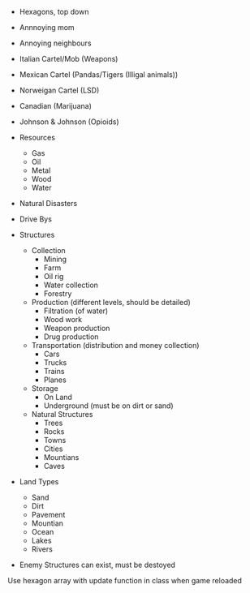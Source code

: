 * Hexagons, top down

* Annnoying mom
* Annoying neighbours

* Italian Cartel/Mob (Weapons)
* Mexican Cartel (Pandas/Tigers (Illigal animals))
* Norweigan Cartel (LSD)
* Canadian (Marijuana)
* Johnson & Johnson (Opioids)

* Resources
	* Gas
	* Oil
	* Metal
	* Wood
	* Water	

* Natural Disasters
* Drive Bys

* Structures
	* Collection
		* Mining
		* Farm
		* Oil rig
		* Water collection
		* Forestry
	* Production (different levels, should be detailed)
		* Filtration (of water)
		* Wood work
		* Weapon production
		* Drug production
	* Transportation (distribution and money collection)
		* Cars
		* Trucks
		* Trains
		* Planes
	* Storage
		* On Land
		* Underground (must be on dirt or sand)
	* Natural Structures
		* Trees
		* Rocks
		* Towns
		* Cities
		* Mountians
		* Caves

* Land Types
	* Sand
	* Dirt	
	* Pavement
	* Mountian
	* Ocean
	* Lakes
	* Rivers

* Enemy Structures can exist, must be destoyed


Use hexagon array with update function in class when game reloaded